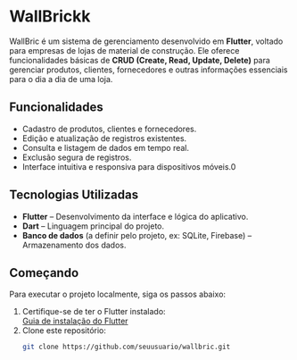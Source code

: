 # WallBrickk

WallBric é um sistema de gerenciamento desenvolvido em **Flutter**, voltado para empresas de lojas de material de construção. Ele oferece funcionalidades básicas de **CRUD (Create, Read, Update, Delete)** para gerenciar produtos, clientes, fornecedores e outras informações essenciais para o dia a dia de uma loja.

## Funcionalidades

- Cadastro de produtos, clientes e fornecedores.
- Edição e atualização de registros existentes.
- Consulta e listagem de dados em tempo real.
- Exclusão segura de registros.
- Interface intuitiva e responsiva para dispositivos móveis.0

## Tecnologias Utilizadas

- **Flutter** – Desenvolvimento da interface e lógica do aplicativo.
- **Dart** – Linguagem principal do projeto.
- **Banco de dados** (a definir pelo projeto, ex: SQLite, Firebase) – Armazenamento dos dados.

## Começando

Para executar o projeto localmente, siga os passos abaixo:

1. Certifique-se de ter o Flutter instalado:  
   [Guia de instalação do Flutter](https://docs.flutter.dev/get-started/install)
2. Clone este repositório:  
   ```bash
   git clone https://github.com/seuusuario/wallbric.git

